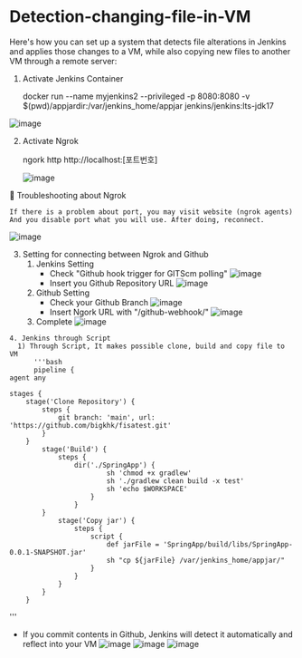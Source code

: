 # Detection-changing-file-in-VM
Here's how you can set up a system that detects file alterations in Jenkins and applies those changes to a VM, while also copying new files to another VM through a remote server:

1. Activate Jenkins Container

   docker run --name myjenkins2 --privileged -p 8080:8080 -v $(pwd)/appjardir:/var/jenkins_home/appjar jenkins/jenkins:lts-jdk17

  ![image](https://github.com/user-attachments/assets/a2005470-f3ce-4c9d-8a9e-05fcc7c22e8a)

2. Activate Ngrok

   ngork http http://localhost:[포트번호]

   ![image](https://github.com/user-attachments/assets/97f2f828-21c8-451d-bde8-6a71df547160)

  🧰 Troubleshooting about Ngrok
  
    If there is a problem about port, you may visit website (ngrok agents) And you disable port what you will use. After doing, reconnect.
    
  ![image](https://github.com/user-attachments/assets/e9f74b69-9c53-430d-892d-506bea832775)

  3. Setting for connecting between Ngrok and Github
     1) Jenkins Setting
        - Check "Github hook trigger for GITScm polling"
          ![image](https://github.com/user-attachments/assets/6fba1711-973a-4f7a-9144-9a67c6e473f9)
        - Insert you Github Repository URL
          ![image](https://github.com/user-attachments/assets/e97d7499-a999-4085-8d30-4a70ff36e556)
      2) Github Setting
         - Check your Github Branch
           ![image](https://github.com/user-attachments/assets/1a203204-56e1-487c-95a1-ffe2de2ba218)
         - Insert Ngork URL with "/github-webhook/"
           ![image](https://github.com/user-attachments/assets/e6080130-f11a-4e1c-b4ae-dbb9119849d1)
      3) Complete
            ![image](https://github.com/user-attachments/assets/f2aa966a-88d2-4dda-9873-36cd21dd5e7d)

    4. Jenkins through Script
      1) Through Script, It makes possible clone, build and copy file to VM
          '''bash
          pipeline {
	agent any

	stages {
		stage('Clone Repository') {
			steps {
				git branch: 'main', url: 'https://github.com/bigkhk/fisatest.git'
			}
		}
			stage('Build') {
				steps {
					dir('./SpringApp') {
							sh 'chmod +x gradlew'
							sh './gradlew clean build -x test'
							sh 'echo $WORKSPACE'
						}
					}
			}
				stage('Copy jar') {
					steps {
						script {
							def jarFile = 'SpringApp/build/libs/SpringApp-0.0.1-SNAPSHOT.jar'
							sh "cp ${jarFile} /var/jenkins_home/appjar/"
						}
					}
				}
			}
		}
  '''

  - If you commit contents in Github, Jenkins will detect it automatically and reflect into your VM
    ![image](https://github.com/user-attachments/assets/f7e32f2f-885a-405b-91d6-8996792f4dd4)
    ![image](https://github.com/user-attachments/assets/224fbd86-dd32-43ef-9bc0-bd840d132eae)
    ![image](https://github.com/user-attachments/assets/2904b03c-657e-43e5-a4b5-4f89512a4ded)
